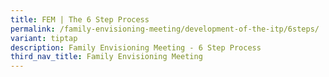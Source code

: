 ```yaml
---
title: FEM | The 6 Step Process
permalink: /family-envisioning-meeting/development-of-the-itp/6steps/
variant: tiptap
description: Family Envisioning Meeting - 6 Step Process
third_nav_title: Family Envisioning Meeting
---
```

<p></p>